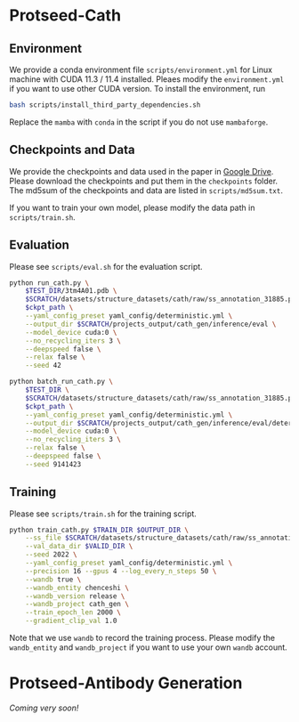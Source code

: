 # Protseed-Cath

## Environment
We provide a conda environment file `scripts/environment.yml` for Linux machine with CUDA 11.3 / 11.4 installed. Pleaes modify the `environment.yml` if you want to use other CUDA version. To install the environment, run
```bash
bash scripts/install_third_party_dependencies.sh
```
Replace the `mamba` with `conda` in the script if you do not use `mambaforge`.

## Checkpoints and Data
We provide the checkpoints and data used in the paper in [Google Drive](https://drive.google.com/drive/folders/1nns6Js4vIcS3QSHRJG8BaHAJlGy_iXdF?usp=sharing). Please download the checkpoints and put them in the `checkpoints` folder. The md5sum of the checkpoints and data are listed in `scripts/md5sum.txt`.

If you want to train your own model, please modify the data path in `scripts/train.sh`.

## Evaluation
Please see `scripts/eval.sh` for the evaluation script. 


```bash
python run_cath.py \
    $TEST_DIR/3tm4A01.pdb \
    $SCRATCH/datasets/structure_datasets/cath/raw/ss_annotation_31885.pkl \
    $ckpt_path \
    --yaml_config_preset yaml_config/deterministic.yml \
    --output_dir $SCRATCH/projects_output/cath_gen/inference/eval \
    --model_device cuda:0 \
    --no_recycling_iters 3 \
    --deepspeed false \
    --relax false \
    --seed 42

python batch_run_cath.py \
    $TEST_DIR \
    $SCRATCH/datasets/structure_datasets/cath/raw/ss_annotation_31885.pkl \
    $ckpt_path \
    --yaml_config_preset yaml_config/deterministic.yml \
    --output_dir $SCRATCH/projects_output/cath_gen/inference/eval/deterministic \
    --model_device cuda:0 \
    --no_recycling_iters 3 \
    --relax false \
    --deepspeed false \
    --seed 9141423
```

## Training
Please see `scripts/train.sh` for the training script.

```bash
python train_cath.py $TRAIN_DIR $OUTPUT_DIR \
    --ss_file $SCRATCH/datasets/structure_datasets/cath/raw/ss_annotation_31885.pkl \
    --val_data_dir $VALID_DIR \
    --seed 2022 \
    --yaml_config_preset yaml_config/deterministic.yml \
    --precision 16 --gpus 4 --log_every_n_steps 50 \
    --wandb true \
    --wandb_entity chenceshi \
    --wandb_version release \
    --wandb_project cath_gen \
    --train_epoch_len 2000 \
    --gradient_clip_val 1.0
```

Note that we use `wandb` to record the training process. Please modify the `wandb_entity` and `wandb_project` if you want to use your own `wandb` account.

# Protseed-Antibody Generation

*Coming very soon!*